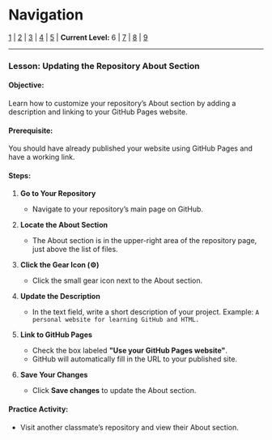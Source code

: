 # Navigation
[1](./github-repo-lv1.md) | [2](./github-repo-lv2.md) | [3](./github-repo-lv3.md) | [4](./github-repo-lv4.md) | [5](./github-repo-lv5.md) | **Current Level:** 6 | [7](./github-repo-lv7.md) | [8](./github-repo-lv8.md) | [9](./github-repo-lv9.md)

---

### Lesson: Updating the Repository About Section

#### Objective:

Learn how to customize your repository’s About section by adding a description and linking to your GitHub Pages website.

#### Prerequisite:

You should have already published your website using GitHub Pages and have a working link.

#### Steps:

1. **Go to Your Repository**

   * Navigate to your repository’s main page on GitHub.

2. **Locate the About Section**

   * The About section is in the upper-right area of the repository page, just above the list of files.

3. **Click the Gear Icon (⚙️)**

   * Click the small gear icon next to the About section.

4. **Update the Description**

   * In the text field, write a short description of your project. Example: `A personal website for learning GitHub and HTML.`

5. **Link to GitHub Pages**

   * Check the box labeled **"Use your GitHub Pages website"**.
   * GitHub will automatically fill in the URL to your published site.

6. **Save Your Changes**

   * Click **Save changes** to update the About section.

#### Practice Activity:

* Visit another classmate’s repository and view their About section.
